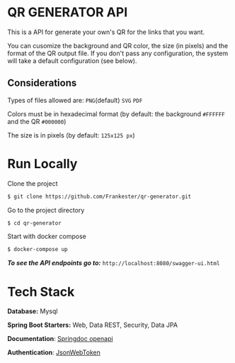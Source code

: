 # QR GENERATOR API
This is a API for generate your own's QR for the links that you want.

You can cusomize the background and QR color, the size (in pixels) and the format of the QR output file.
If you don't pass any configuration, the system will take a default configuration (see below).
## Considerations

Types of files allowed are: `PNG`(default)  `SVG` `PDF`

Colors must be in hexadecimal format (by default: the background `#FFFFFF` and the QR `#000000`)

The size is in pixels (by default: `125x125 px`)

# Run Locally
 Clone the project
```bash
$ git clone https://github.com/Frankester/qr-generator.git
```
Go to the project directory
```bash
$ cd qr-generator
```
Start with docker compose
```bash
$ docker-compose up
```

__*To see the API endpoints go to:*__
``http://localhost:8080/swagger-ui.html``


# Tech Stack

**Database:** Mysql

**Spring Boot Starters:**  Web,  Data REST, Security, Data JPA

**Documentation**: [Springdoc openapi](https://springdoc.org/v2/)

**Authentication**: [JsonWebToken](https://github.com/jwtk/jjwt)

